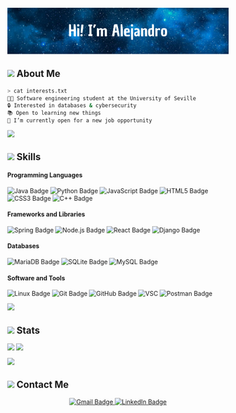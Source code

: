 ![Header](./images/banner_github.png)

## <picture><img src = "https://media4.giphy.com/media/v1.Y2lkPTc5MGI3NjExeHFrNWgxdjZldTkxYWt6cmFpdmxucm9sYnY5b3hkMnc1ZnZydDE5dyZlcD12MV9pbnRlcm5hbF9naWZfYnlfaWQmY3Q9cw/cmCEsJZHYBPels360q/giphy.gif" width = 50px></picture><b> About Me</b>
```bash
> cat interests.txt
👨‍💻 Software engineering student at the University of Seville  
🔒 Interested in databases & cybersecurity
📚 Open to learning new things  
🚀 I’m currently open for a new job opportunity  
```

<img src="https://user-images.githubusercontent.com/73097560/115834477-dbab4500-a447-11eb-908a-139a6edaec5c.gif">

## <img src="https://media2.giphy.com/media/v1.Y2lkPTc5MGI3NjExY2o3NWxlZ2RodWUzcWIwMXoyZjBkYmI2d2s5MXkydW94dzk5MnF5MyZlcD12MV9pbnRlcm5hbF9naWZfYnlfaWQmY3Q9cw/Zebztgv7jmkoLe1DoY/giphy.gif" width="30"><b> Skills</b>
<h4>Programming Languages</h4>
<p>
  <img src="https://img.shields.io/badge/Java-%23ED8B00.svg?logo=openjdk&logoColor=fff&style=for-the-badge" alt="Java Badge">
  <img src="https://img.shields.io/badge/Python-3776AB?logo=python&logoColor=fff&style=for-the-badge" alt="Python Badge">
  <img src="https://img.shields.io/badge/JavaScript-F7DF1E?logo=javascript&logoColor=000&style=for-the-badge" alt="JavaScript Badge">
  <img src="https://img.shields.io/badge/HTML5-E34F26?logo=html5&logoColor=fff&style=for-the-badge" alt="HTML5 Badge">
  <img src="https://img.shields.io/badge/CSS3-1572B6?logo=css3&logoColor=fff&style=for-the-badge" alt="CSS3 Badge">
  <img src="https://img.shields.io/badge/C%2B%2B-00599C?logo=cplusplus&logoColor=fff&style=for-the-badge" alt="C++ Badge">
</p>

<h4>Frameworks and Libraries</h4>
<p>
  <img src="https://img.shields.io/badge/Spring-6DB33F?logo=spring&logoColor=fff&style=for-the-badge" alt="Spring Badge">
  <img src="https://img.shields.io/badge/Node.js-5FA04E?logo=nodedotjs&logoColor=fff&style=for-the-badge" alt="Node.js Badge">
  <img src="https://img.shields.io/badge/React-61DAFB?logo=react&logoColor=000&style=for-the-badge" alt="React Badge">
  <img src="https://img.shields.io/badge/Django-092E20?logo=django&logoColor=fff&style=for-the-badge" alt="Django Badge">
</p>

<h4> Databases</h4>
<p>
  <img src="https://img.shields.io/badge/MariaDB-003545?logo=mariadb&logoColor=fff&style=for-the-badge" alt="MariaDB Badge">
  <img src="https://img.shields.io/badge/SQLite-003B57?logo=sqlite&logoColor=fff&style=for-the-badge" alt="SQLite Badge">
  <img src="https://img.shields.io/badge/MySQL-4479A1?logo=mysql&logoColor=fff&style=for-the-badge" alt="MySQL Badge">
</p>

<h4> Software and Tools</h4>
<p>
  <img src="https://img.shields.io/badge/Linux-FCC624?logo=linux&logoColor=000&style=for-the-badge" alt="Linux Badge">
  <img src="https://img.shields.io/badge/Git-F05032?logo=git&logoColor=fff&style=for-the-badge" alt="Git Badge">
  <img src="https://img.shields.io/badge/GitHub-181717?logo=github&logoColor=fff&style=for-the-badge" alt="GitHub Badge">
  <img src="https://custom-icon-badges.demolab.com/badge/Visual%20Studio%20Code-0078d7.svg?logo=vsc&logoColor=fff&style=for-the-badge" alt="VSC">
  <img src="https://img.shields.io/badge/Postman-FF6C37?logo=postman&logoColor=fff&style=for-the-badge" alt="Postman Badge">
</p>

<img src="https://user-images.githubusercontent.com/73097560/115834477-dbab4500-a447-11eb-908a-139a6edaec5c.gif">

## <img src="https://media4.giphy.com/media/v1.Y2lkPTc5MGI3NjExMXNzNnQzMGFyYzNraWs3dDZza2lydnVoeXNra2F4NmI1ZmdmbzMyOCZlcD12MV9pbnRlcm5hbF9naWZfYnlfaWQmY3Q9cw/AynUwd5uKhIevEWx54/giphy.gif" width="30"><b> Stats</b>
<p>
  <img src="https://github-readme-stats.vercel.app/api?username=alepez12&theme=gruvbox&show_icons=true&hide_border=true&count_private=false&rank_icon=github&include_all_commits=true">
  <img src="https://github-readme-stats.vercel.app/api/top-langs/?username=alepez12&hide_progress=true&hide_border=true&theme=gruvbox">
</p>

<img src="https://user-images.githubusercontent.com/73097560/115834477-dbab4500-a447-11eb-908a-139a6edaec5c.gif">

## <img src="https://media4.giphy.com/media/v1.Y2lkPTc5MGI3NjExYnVlNXYwdWw2ODNxMGQxZXJicDgxa2lrZ2J2NzFuanNiMm8zZzk4aCZlcD12MV9pbnRlcm5hbF9naWZfYnlfaWQmY3Q9cw/gM5qFksULw54NMWyry/giphy.gif" width="30"><b> Contact Me</b>
<div align="center">
  <a href="mailto:alex3d.ap@gmail.com">
    <img src="https://img.shields.io/badge/Gmail-D14836?logo=gmail&logoColor=white&style=for-the-badge" alt="Gmail Badge">
  </a>
  <a href="https://www.linkedin.com/in/alejandro-p%C3%A9rez-santiago/">
    <img src="https://img.shields.io/badge/LinkedIn-0077B5?logo=linkedin&logoColor=white&style=for-the-badge" alt="LinkedIn Badge">
  </a>
</div>
